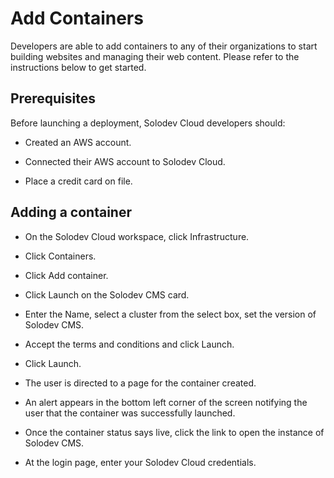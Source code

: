 # Add Containers

Developers are able to add containers to any of their organizations to start building websites and managing their web content. Please refer to the instructions below to get started. 

 

## Prerequisites
Before launching a deployment, Solodev Cloud developers should:

- Created an AWS account.

- Connected their AWS account to Solodev Cloud.

- Place a credit card on file.

 

## Adding a container

- On the Solodev Cloud workspace, click Infrastructure.

- Click Containers.

- Click Add container. 

- Click Launch on the Solodev CMS card. 

- Enter the Name,  select a cluster from the select box, set the version of Solodev CMS.

- Accept the terms and conditions and click Launch.

- Click Launch. 

- The user is directed to a page for the container created. 

- An alert appears in the bottom left corner of the screen notifying the user that the container was successfully launched. 

- Once the container status says live, click the link to open the instance of Solodev CMS. 

- At the login page, enter your Solodev Cloud credentials. 